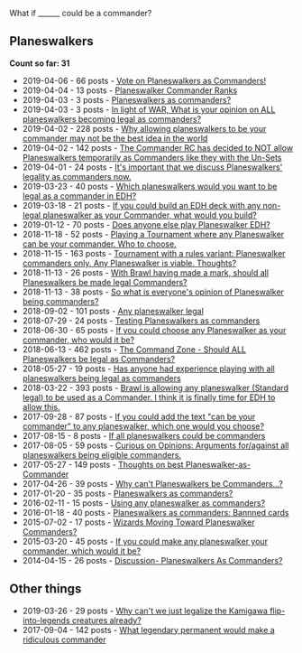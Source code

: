 What if ______ could be a commander?

## Planeswalkers

**Count so far: 31**

* 2019-04-06 - 66 posts - [Vote on Planeswalkers as Commanders!](https://www.reddit.com/r/EDH/comments/ba7jgz/vote_on_planeswalkers_as_commanders/)
* 2019-04-04 - 13 posts - [Planeswalker Commander Ranks](https://www.reddit.com/r/EDH/comments/b9611a/planeswalker_commander_ranks/)
* 2019-04-03 - 3 posts - [Planeswalkers as commanders?](https://www.reddit.com/r/EDH/comments/b8syo9/planeswalkers_as_commanders/)
* 2019-04-03 - 3 posts - [In light of WAR, What is your opinion on ALL planeswalkers becoming legal as commanders?](https://www.reddit.com/r/EDH/comments/b8s8pe/in_light_of_war_what_is_your_opinion_on_all/)
* 2019-04-02 - 228 posts - [Why allowing planeswalkers to be your commander may not be the best idea in the world](https://www.reddit.com/r/EDH/comments/b8k23p/why_allowing_planeswalkers_to_be_your_commander/)
* 2019-04-02 - 142 posts - [The Commander RC has decided to NOT allow Planeswalkers temporarily as Commanders like they with the Un-Sets](https://www.reddit.com/r/EDH/comments/b8dbs7/the_commander_rc_has_decided_to_not_allow/)
* 2019-04-01 - 24 posts - [It's important that we discuss Planeswalkers' legality as commanders now.](https://www.reddit.com/r/EDH/comments/b83ghc/its_important_that_we_discuss_planeswalkers/)
* 2019-03-23 - 40 posts - [Which planeswalkers would you want to be legal as a commander in EDH?](https://www.reddit.com/r/EDH/comments/b4ilck/which_planeswalkers_would_you_want_to_be_legal_as/)
* 2019-03-18 - 21 posts - [If you could build an EDH deck with any non-legal planeswalker as your Commander, what would you build?](https://www.reddit.com/r/EDH/comments/b2nwug/if_you_could_build_an_edh_deck_with_any_nonlegal/)
* 2019-01-12 - 70 posts - [Does anyone else play Planeswalker EDH?](https://www.reddit.com/r/EDH/comments/afatar/does_anyone_else_play_planeswalker_edh/)
* 2018-11-18 - 52 posts - [Playing a Tournament where any Planeswalker can be your commander. Who to choose.](https://www.reddit.com/r/EDH/comments/9y3gf6/playing_a_tournament_where_any_planeswalker_can/)
* 2018-11-15 - 163 posts - [Tournament with a rules variant: Planeswalker commanders only. Any Planeswalker is viable. Thoughts?](https://www.reddit.com/r/EDH/comments/9x6u0x/tournament_with_a_rules_variant_planeswalker/)
* 2018-11-13 - 26 posts - [With Brawl having made a mark, should all Planeswalkers be made legal Commanders?](https://www.reddit.com/r/EDH/comments/9wpwlp/with_brawl_having_made_a_mark_should_all/)
* 2018-11-13 - 38 posts - [So what is everyone's opinion of Planeswalker being commanders?](https://www.reddit.com/r/EDH/comments/9wkzf5/so_what_is_everyones_opinion_of_planeswalker/)
* 2018-09-02 - 101 posts - [Any planeswalker legal](https://www.reddit.com/r/EDH/comments/9c802c/any_planeswalker_legal/)
* 2018-07-29 - 24 posts - [Testing Planeswalkers as commanders](https://www.reddit.com/r/EDH/comments/92w3v5/testing_planeswalkers_as_commanders/)
* 2018-06-30 - 65 posts - [If you could choose any Planeswalker as your commander, who would it be?](https://www.reddit.com/r/EDH/comments/8v0soe/if_you_could_choose_any_planeswalker_as_your/)
* 2018-06-13 - 462 posts - [The Command Zone - Should ALL Planeswalkers be legal as Commanders?](https://www.reddit.com/r/EDH/comments/8qnxxf/the_command_zone_should_all_planeswalkers_be/)
* 2018-05-27 - 19 posts - [Has anyone had experience playing with all planeswalkers being legal as commanders](https://www.reddit.com/r/EDH/comments/8mg7vg/has_anyone_had_experience_playing_with_all/)
* 2018-03-22 - 393 posts - [Brawl is allowing any planeswalker (Standard legal) to be used as a Commander. I think it is finally time for EDH to allow this.](https://www.reddit.com/r/EDH/comments/86c4el/brawl_is_allowing_any_planeswalker_standard_legal/)
* 2017-09-28 - 87 posts - [If you could add the text "can be your commander" to any planeswalker, which one would you choose?](https://www.reddit.com/r/EDH/comments/732kj5/if_you_could_add_the_text_can_be_your_commander/)
* 2017-08-15 - 8 posts - [If all planeswalkers could be commanders](https://www.reddit.com/r/EDH/comments/6tsvne/if_all_planeswalkers_could_be_commanders/)
* 2017-08-05 - 59 posts - [Curious on Opinions: Arguments for/against all planeswalkers being eligible commanders.](https://www.reddit.com/r/EDH/comments/6rop3v/curious_on_opinions_arguments_foragainst_all/)
* 2017-05-27 - 149 posts - [Thoughts on best Planeswalker-as-Commander](https://www.reddit.com/r/EDH/comments/6dqi4q/thoughts_on_best_planeswalkerascommander/)
* 2017-04-26 - 39 posts - [Why can't Planeswalkers be Commanders...?](https://www.reddit.com/r/EDH/comments/67ohfg/why_cant_planeswalkers_be_commanders/)
* 2017-01-20 - 35 posts - [Planeswalkers as commanders?](https://www.reddit.com/r/EDH/comments/5p61x9/planeswalkers_as_commanders/)
* 2016-02-11 - 15 posts - [Using any planeswalker as commanders?](https://www.reddit.com/r/EDH/comments/45b3fn/using_any_planeswalker_as_commanders/)
* 2016-01-18 - 40 posts - [Planeswalkers as commanders: Bannned cards](https://www.reddit.com/r/EDH/comments/41i4gd/planeswalkers_as_commanders_bannned_cards/)
* 2015-07-02 - 17 posts - [Wizards Moving Toward Planeswalker Commanders?](https://www.reddit.com/r/EDH/comments/3bwoa3/wizards_moving_toward_planeswalker_commanders/)
* 2015-03-20 - 45 posts - [If you could make any planeswalker your commander, which would it be?](https://www.reddit.com/r/EDH/comments/2zpzae/if_you_could_make_any_planeswalker_your_commander/)
* 2014-04-15 - 26 posts - [Discussion- Planeswalkers As Commanders?](https://www.reddit.com/r/EDH/comments/2327tr/discussion_planeswalkers_as_commanders/)

## Other things

* 2019-03-26 - 29 posts - [Why can't we just legalize the Kamigawa flip-into-legends creatures already?](https://www.reddit.com/r/EDH/comments/b5irs2/why_cant_we_just_legalize_the_kamigawa/)
* 2017-09-04 - 142 posts - [What legendary permanent would make a ridiculous commander ](https://www.reddit.com/r/EDH/comments/6y109i/what_legendary_permanent_would_make_a_ridiculous/)